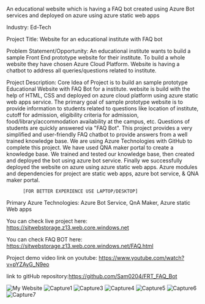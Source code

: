 An educational website which is having a FAQ bot created using Azure Bot services and deployed on azure using azure static web apps

Industry: Ed-Tech

Project Title: Website for an educational institute with FAQ bot

Problem Statement/Opportunity: An educational institute wants to build a sample Front End prototype website for their institute. To build a whole website they have chosen Azure Cloud Platform. Website is having a chatbot to address all queries/questions related to institute.

Project Description: Core Idea of Project is to build an sample prototype Educational Website with FAQ Bot for a institute. website is build with the help of HTML, CSS and deployed on azure cloud platform using azure static web apps service. The primary goal of sample prototype website is to provide information to students related to questions like location of institute, cutoff for admission, eligibility criteria for admission, food/library/accommodation availability at the campus, etc. Questions of students are quickly answered via "FAQ Bot". This project provides a very simplified and user-friendly FAQ chatbot to provide answers from a well trained knowledge base.
We are using Azure Technologies with GitHub to complete this project. We have used QNA maker portal to create a knowledge base.
We trained and tested our knowledge base, then created and deployed the bot using azure bot service. Finally we successfully deployed the website on azure using azure static web apps. Azure modules and dependencies for project are static web apps, azure bot service, & QNA maker portal.

          [FOR BETTER EXPERIENCE USE LAPTOP/DESKTOP]
          
Primary Azure Technologies: Azure Bot Service, QnA Maker, Azure static Web apps

You can check live project here: https://sitwebstorage.z13.web.core.windows.net

You can check FAQ BOT here: https://sitwebstorage.z13.web.core.windows.net/FAQ.html 

Project demo video link on youtube: https://www.youtube.com/watch?v=pYZAyG_N9eo

link to gitHub repository:https://github.com/Sam0204/FRT_FAQ_Bot




![My Website](https://user-images.githubusercontent.com/97906758/154845029-4c489851-bb15-4a48-b4fa-65596e420883.PNG)
![Capture1](https://user-images.githubusercontent.com/97906758/154845058-a3da5624-af13-4d86-9127-f41d2a5c809d.PNG)
![Capture3](https://user-images.githubusercontent.com/97906758/154845316-b34a89b5-4374-4fe8-bee4-8ac40f00f5d6.PNG)
![Capture4](https://user-images.githubusercontent.com/97906758/154845321-c8c2bdf2-2643-40e8-9c0a-bceee8bd4020.PNG)
![Capture5](https://user-images.githubusercontent.com/97906758/154845327-6f0d9ca2-68d8-4366-881d-098ff0d589d4.PNG)
![Capture6](https://user-images.githubusercontent.com/97906758/154845330-41ce63c7-7066-4c7f-bb55-7bd67f6b1ffe.PNG)
![Capture7](https://user-images.githubusercontent.com/97906758/154987039-98b79b39-4db4-4e34-b749-5039c0c6f0d3.PNG)
